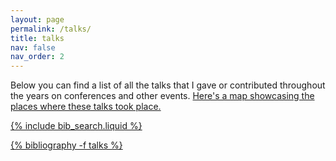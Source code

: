 ```yaml
---
layout: page
permalink: /talks/
title: talks
nav: false
nav_order: 2
---
```


Below you can find a list of all the talks that I gave or contributed throughout the years on conferences and other events. <a href="talkmap">Here's a map showcasing the places where these talks took place.

{% include bib_search.liquid %}

<div class="publications">

{% bibliography -f talks %}

</div>
